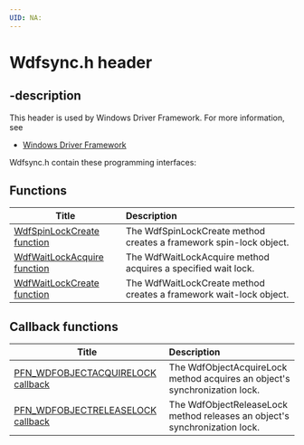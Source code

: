 ```yaml
---
UID: NA:
---
```


# Wdfsync.h header

## -description

This header is used by Windows Driver Framework. For more information, see
- [Windows Driver Framework](../_wdf/index.md)

Wdfsync.h contain these programming interfaces:


## Functions

| Title   | Description   |
| ---- |:---- |
| [WdfSpinLockCreate function](nf-wdfsync-wdfspinlockcreate.md) | The WdfSpinLockCreate method creates a framework spin-lock object. |
| [WdfWaitLockAcquire function](nf-wdfsync-wdfwaitlockacquire.md) | The WdfWaitLockAcquire method acquires a specified wait lock. |
| [WdfWaitLockCreate function](nf-wdfsync-wdfwaitlockcreate.md) | The WdfWaitLockCreate method creates a framework wait-lock object. |

## Callback functions

| Title   | Description   |
| ---- |:---- |
| [PFN_WDFOBJECTACQUIRELOCK callback](nc-wdfsync-pfn_wdfobjectacquirelock.md) | The WdfObjectAcquireLock method acquires an object's synchronization lock. |
| [PFN_WDFOBJECTRELEASELOCK callback](nc-wdfsync-pfn_wdfobjectreleaselock.md) | The WdfObjectReleaseLock method releases an object's synchronization lock. |
